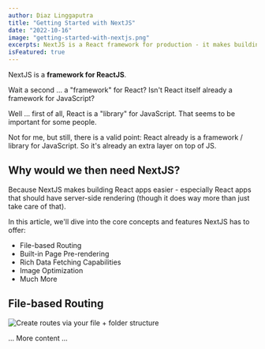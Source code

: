 ```yaml
---
author: Diaz Linggaputra
title: "Getting Started with NextJS"
date: "2022-10-16"
image: "getting-started-with-nextjs.png"
excerpts: NextJS is a React framework for production - it makes building fullstack React apps and sites and breeze and ships with built-in SSR
isFeatured: true
---
```


NextJS is a **framework for ReactJS**.

Wait a second ... a "framework" for React? Isn't React itself already a framework for JavaScript?

Well ... first of all, React is a "library" for JavaScript. That seems to be important for some people.

Not for me, but still, there is a valid point: React already is a framework / library for JavaScript. So it's already an extra layer on top of JS.

## Why would we then need NextJS?

Because NextJS makes building React apps easier - especially React apps that should have server-side rendering (though it does way more than just take care of that).

In this article, we'll dive into the core concepts and features NextJS has to offer:

- File-based Routing
- Built-in Page Pre-rendering
- Rich Data Fetching Capabilities
- Image Optimization
- Much More

## File-based Routing

![Create routes via your file + folder structure](/images/posts/getting-started-with-next-js/nextjs-file-based-routing.png)

... More content ...
